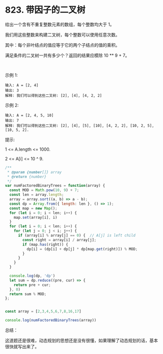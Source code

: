
# 823. 带因子的二叉树

给出一个含有不重复整数元素的数组，每个整数均大于 1。

我们用这些整数来构建二叉树，每个整数可以使用任意次数。

其中：每个非叶结点的值应等于它的两个子结点的值的乘积。

满足条件的二叉树一共有多少个？返回的结果应模除 10 ** 9 + 7。

 

示例 1:
```
输入: A = [2, 4]
输出: 3
解释: 我们可以得到这些二叉树: [2], [4], [4, 2, 2]
```
示例 2:
```
输入: A = [2, 4, 5, 10]
输出: 7
解释: 我们可以得到这些二叉树: [2], [4], [5], [10], [4, 2, 2], [10, 2, 5], [10, 5, 2].

```

提示:

1 <= A.length <= 1000.

2 <= A[i] <= 10 ^ 9.


```js
/**
 * @param {number[]} array
 * @return {number}
 */
var numFactoredBinaryTrees = function(array) {
  const MOD = Math.pow(10, 9) + 7;
  const len = array.length;
  array = array.sort((a, b) => a - b);
  const dp = Array.from({ length: len }, () => 1);
  const map = new Map();
  for (let i = 0; i < len; i++) {
    map.set(array[i], i)
  }
  for (let i = 0; i < len; i++) {
    for (let j = 0; j < i; j++) {
      if (array[i] % array[j] == 0) {  // A[j] is left child
        const right = array[i] / array[j];
        if (map.has(right)) {
          dp[i] = (dp[i] + dp[j] * dp[map.get(right)]) % MOD;
        }
      }
    }
  }

  console.log(dp, 'dp')
  let sum = dp.reduce((pre, cur) => {
    return pre + cur;
  }, 0)
  return sum % MOD;
};


const array = [2,3,4,5,6,7,8,16,17]

console.log(numFactoredBinaryTrees(array))

```



总结：

这道题还是很难，动态规划的思想还是没有很懂，如果理解了动态规划的话，基本很快就写出来了。
